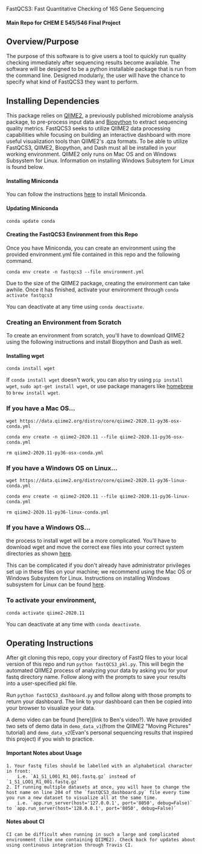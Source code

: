 FastQCS3: Fast Quantitative Checking of 16S Gene Sequencing 

#### Main Repo for CHEM E 545/546 Final Project

## Overview/Purpose
The purpose of this software is to give users a tool to quickly run quality checking immediately after sequencing results become available. The software will be designed to be a python installable package that is run from the command line. Designed modularly, the user will have the chance to specify what kind of FastQCS3 they want to perform.

## Installing Dependencies
This package relies on [QIIME2](https://docs.qiime2.org/2020.11/about/), a previously published microbiome analysis package, to pre-process input data and [Biopython](https://biopython.org/) to extract sequencing quality metrics.
FastQCS3 seeks to utilize QIIME2 data processing capabilities while focusing on building an interactive dashboard with more useful visualization tools than QIIME2's .qza formats. To be able to utilize FastQCS3, QIIME2, Biopython, and Dash must all be installed in your working environment. QIIME2 only runs on Mac OS and on Windows Subsystem for Linux. Information on installing Windows Subsytem for Linux is found below.  

#### Installing Miniconda
You can follow the instructions [here](https://conda.io/projects/conda/en/latest/user-guide/install/index.html) to install Miniconda. 

#### Updating Miniconda
`conda update conda`

#### Creating the FastQCS3 Environment from this Repo
Once you have Miniconda, you can create an environment using the provided environment.yml file contained in this repo and the following command. 

`conda env create -n fastqcs3 --file environment.yml`

Due to the size of the QIIME2 package, creating the environment can take awhile. Once it has finished, activate your environment through `conda activate fastqcs3`

You can deactivate at any time using `conda deactivate`.

### Creating an Environment from Scratch
To create an environment from scratch, you'll have to download QIIME2 using the following instructions and install Biopython and Dash as well.

#### Installing wget
`conda install wget`

If `conda install wget` doesn't work, you can also try using `pip install wget`, `sudo apt-get install wget`, or use package managers like [homebrew](https://brew.sh/) to `brew install wget`.

### If you have a Mac OS...
`wget https://data.qiime2.org/distro/core/qiime2-2020.11-py36-osx-conda.yml`

`conda env create -n qiime2-2020.11 --file qiime2-2020.11-py36-osx-conda.yml`

`rm qiime2-2020.11-py36-osx-conda.yml`

### If you have a Windows OS on Linux...
`wget https://data.qiime2.org/distro/core/qiime2-2020.11-py36-linux-conda.yml`

`conda env create -n qiime2-2020.11 --file qiime2-2020.11-py36-linux-conda.yml`

`rm qiime2-2020.11-py36-linux-conda.yml`

### If you have a Windows OS...
the process to install wget will be a more complicated. You'll have to download wget and move the correct exe files into your correct system directories as shown [here](https://builtvisible.com/download-your-website-with-wget/).

This can be complicated if you don't already have administrator privileges set up in these files on your machine; we recommend using the Mac OS or Windows Subsystem for Linux. Instructions on installing Windows subsystem for Linux can be found [here](https://docs.microsoft.com/en-us/windows/wsl/install-win10). 

### To activate your environment,

`conda activate qiime2-2020.11`

You can deactivate at any time with `conda deactivate`.

## Operating Instructions

After git cloning this repo, copy your directory of FastQ files to your local version of this repo and run `python fastQCS3_pkl.py`. This will begin the automated QIIME2 process of analyzing your data by asking you for your fastq directory name. Follow along with the prompts to save your results into a user-specified pkl file.

Run `python fastQCS3_dashboard.py` and follow along with those prompts to return your dashboard. The link to your dashboard can then be copied into your browser to visualize your data.

A demo video can be found [here](link to Ben's video?). We have provided two sets of demo data in `demo_data_v1`(from the QIIME2 "Moving Pictures" tutorial) and `demo_data_v2`(Evan's personal sequencing results that inspired this project) if you wish to practice.


#### Important Notes about Usage
	1. Your fastq files should be labelled with an alphabetical character in front:
		i.e. `A1_S1_L001_R1_001.fastq.gz` instead of `1_S1_LOO1_R1_001.fastq.gz`
	2. If running multiple datasets at once, you will have to change the host name on line 204 of the `fastQCS3_dashboard.py` file every time you run a new dataset to visualize all at the same time.
		i.e. `app.run_server(host='127.0.0.1', port='8050', debug=False)` to `app.run_server(host='128.0.0.1', port='8050', debug=False)`

#### Notes about CI
	CI can be difficult when running in such a large and complicated environment (like one containing QIIME2). Check back for updates about using continuous integration through Travis CI.
